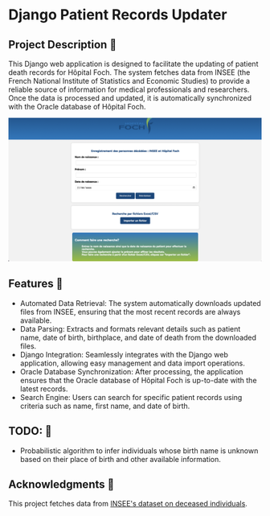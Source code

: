 # Django Patient Records Updater

## Project Description 🏨

This Django web application is designed to facilitate the updating of patient death records for Hôpital Foch. The system fetches data from INSEE (the French National Institute of Statistics and Economic Studies) to provide a reliable source of information for medical professionals and researchers. Once the data is processed and updated, it is automatically synchronized with the Oracle database of Hôpital Foch.

<p align="center">
  <img src="./app_presentation.png" width="700">
</p>

## Features 🚒

- Automated Data Retrieval: The system automatically downloads updated files from INSEE, ensuring that the most recent records are always available.
- Data Parsing: Extracts and formats relevant details such as patient name, date of birth, birthplace, and date of death from the downloaded files.
- Django Integration: Seamlessly integrates with the Django web application, allowing easy management and data import operations.
- Oracle Database Synchronization: After processing, the application ensures that the Oracle database of Hôpital Foch is up-to-date with the latest records.
- Search Engine: Users can search for specific patient records using criteria such as name, first name, and date of birth. 


## TODO: 📝 

- Probabilistic algorithm to infer individuals whose birth name is unknown based on their place of birth and other available information.

## Acknowledgments 💊
This project fetches data from [INSEE's dataset on deceased individuals](https://www.data.gouv.fr/fr/datasets/fichier-des-personnes-decedees/).



